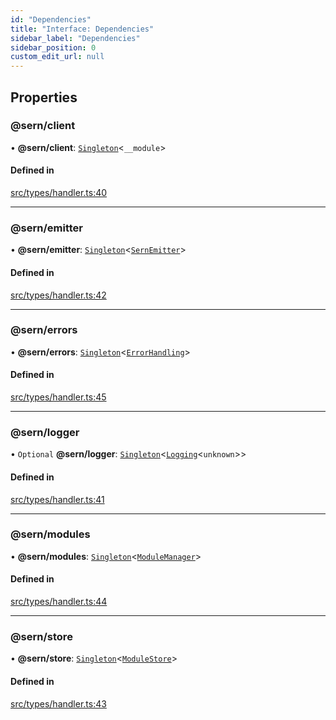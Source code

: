 ```yaml
---
id: "Dependencies"
title: "Interface: Dependencies"
sidebar_label: "Dependencies"
sidebar_position: 0
custom_edit_url: null
---
```


## Properties

### @sern/client

• **@sern/client**: [`Singleton`](../modules.md#singleton)<`__module`\>

#### Defined in

[src/types/handler.ts:40](https://github.com/sern-handler/handler/blob/33f1446/src/types/handler.ts#L40)

___

### @sern/emitter

• **@sern/emitter**: [`Singleton`](../modules.md#singleton)<[`SernEmitter`](../classes/SernEmitter.md)\>

#### Defined in

[src/types/handler.ts:42](https://github.com/sern-handler/handler/blob/33f1446/src/types/handler.ts#L42)

___

### @sern/errors

• **@sern/errors**: [`Singleton`](../modules.md#singleton)<[`ErrorHandling`](ErrorHandling.md)\>

#### Defined in

[src/types/handler.ts:45](https://github.com/sern-handler/handler/blob/33f1446/src/types/handler.ts#L45)

___

### @sern/logger

• `Optional` **@sern/logger**: [`Singleton`](../modules.md#singleton)<[`Logging`](Logging.md)<`unknown`\>\>

#### Defined in

[src/types/handler.ts:41](https://github.com/sern-handler/handler/blob/33f1446/src/types/handler.ts#L41)

___

### @sern/modules

• **@sern/modules**: [`Singleton`](../modules.md#singleton)<[`ModuleManager`](ModuleManager.md)\>

#### Defined in

[src/types/handler.ts:44](https://github.com/sern-handler/handler/blob/33f1446/src/types/handler.ts#L44)

___

### @sern/store

• **@sern/store**: [`Singleton`](../modules.md#singleton)<[`ModuleStore`](../classes/ModuleStore.md)\>

#### Defined in

[src/types/handler.ts:43](https://github.com/sern-handler/handler/blob/33f1446/src/types/handler.ts#L43)
